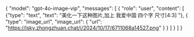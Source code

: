 {
    "model": "gpt-4o-image-vip",
    "messages": [
      {
            "role": "user",
            "content": [
                {"type": "text", "text": "美化一下这种图片,加上 我爱中国 四个字 尺寸[4:3] "},
                {
                    "type": "image_url",
                    "image_url": {
                        "url": "https://lsky.zhongzhuan.chat/i/2024/10/17/6711068a14527.png"
                    }
                }
            ]
        }
    ]
  }